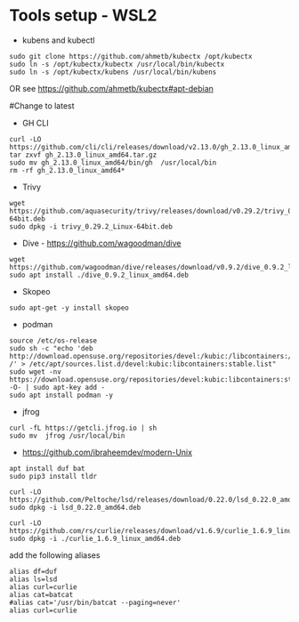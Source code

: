 # Tools setup - WSL2
* kubens and kubectl 
```
sudo git clone https://github.com/ahmetb/kubectx /opt/kubectx
sudo ln -s /opt/kubectx/kubectx /usr/local/bin/kubectx
sudo ln -s /opt/kubectx/kubens /usr/local/bin/kubens
```
OR see https://github.com/ahmetb/kubectx#apt-debian 


#Change to latest 
* GH CLI 
```
curl -LO https://github.com/cli/cli/releases/download/v2.13.0/gh_2.13.0_linux_amd64.tar.gz
tar zxvf gh_2.13.0_linux_amd64.tar.gz
sudo mv gh_2.13.0_linux_amd64/bin/gh  /usr/local/bin
rm -rf gh_2.13.0_linux_amd64*
```

* Trivy 
```
wget https://github.com/aquasecurity/trivy/releases/download/v0.29.2/trivy_0.29.2_Linux-64bit.deb
sudo dpkg -i trivy_0.29.2_Linux-64bit.deb
```

* Dive - https://github.com/wagoodman/dive
```
wget https://github.com/wagoodman/dive/releases/download/v0.9.2/dive_0.9.2_linux_amd64.deb
sudo apt install ./dive_0.9.2_linux_amd64.deb
```

* Skopeo 
```
sudo apt-get -y install skopeo
```

* podman 
```
source /etc/os-release
sudo sh -c "echo 'deb http://download.opensuse.org/repositories/devel:/kubic:/libcontainers:/stable/xUbuntu_${VERSION_ID}/ /' > /etc/apt/sources.list.d/devel:kubic:libcontainers:stable.list"
sudo wget -nv https://download.opensuse.org/repositories/devel:kubic:libcontainers:stable/xUbuntu_${VERSION_ID}/Release.key -O- | sudo apt-key add -
sudo apt install podman -y
```

* jfrog  
```
curl -fL https://getcli.jfrog.io | sh
sudo mv  jfrog /usr/local/bin
```



* https://github.com/ibraheemdev/modern-Unix
```
apt install duf bat 
sudo pip3 install tldr

curl -LO https://github.com/Peltoche/lsd/releases/download/0.22.0/lsd_0.22.0_amd64.deb
sudo dpkg -i lsd_0.22.0_amd64.deb

curl -LO https://github.com/rs/curlie/releases/download/v1.6.9/curlie_1.6.9_linux_amd64.deb
sudo dpkg -i ./curlie_1.6.9_linux_amd64.deb
```

add the following aliases 
```
alias df=duf
alias ls=lsd
alias curl=curlie 
alias cat=batcat 
#alias cat='/usr/bin/batcat --paging=never'
alias curl=curlie
```




